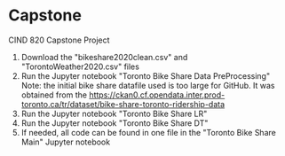# Capstone
CIND 820 Capstone Project
1. Download the "bikeshare2020clean.csv" and "TorontoWeather2020.csv" files
2. Run the Jupyter notebook "Toronto Bike Share Data PreProcessing"
  Note: the initial bike share datafile used is too large for GitHub. It was obtained from the https://ckan0.cf.opendata.inter.prod-toronto.ca/tr/dataset/bike-share-toronto-ridership-data
3. Run the Jupyter notebook "Toronto Bike Share LR"
4. Run the Jupyter notebook "Toronto Bike Share DT"
5. If needed, all code can be found in one file in the "Toronto Bike Share Main" Jupyter notebook
